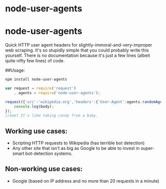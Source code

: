 node-user-agents
================

# node-user-agents

Quick HTTP user agent headers for slightly-immoral-and-very-improper web scraping. It's so stupidly simple that you could probably write this yourself. There is no documentation because it's just a few lines (albeit quite nifty few lines) of code.


##Usage:

```bash
npm install node-user-agents
```

```JavaScript
var request = require('request')
	, agents = require('node-user-agents');

request({'uri':'wikipedia.org','headers':{'User-Agent':agents.randomAgentString()}},function(error,response,body){
	console.log(body);
});
//See? It's like taking candy from a baby.
```
## Working use cases:

- Scripting HTTP requests to Wikipedia (has terrible bot detection)
- Any other site that isn't as big as Google to be able to invest in super-smart bot-detection systems.


## Non-working use cases:

- Google (based on IP address and no more than 20 requests in a minute)

